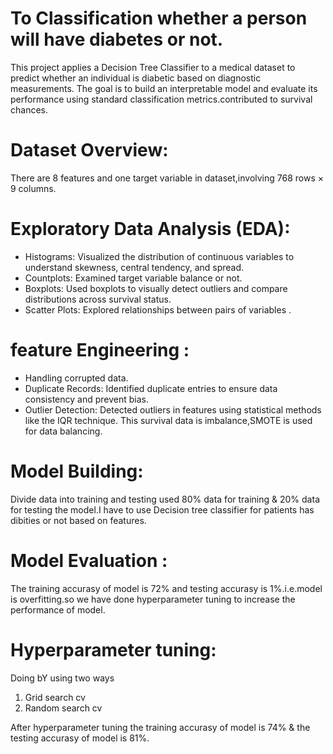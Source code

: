 
# To Classification whether a person will have diabetes or not.

  This project applies a Decision Tree Classifier to a medical dataset to predict whether an individual is diabetic based on diagnostic measurements. The goal is to build an interpretable model and evaluate its performance using standard classification metrics.contributed to survival chances.
# Dataset Overview:

 There are 8 features and one target variable in dataset,involving 768 rows × 9 columns. 

# Exploratory Data Analysis (EDA):

- Histograms:
Visualized the distribution of continuous variables to understand skewness, central tendency, and spread.
- Countplots:
Examined target variable balance or not.
- Boxplots:
Used boxplots to visually detect outliers and compare distributions across survival status.
- Scatter Plots:
Explored relationships between pairs of variables .

# feature Engineering : 
- Handling corrupted data.
- Duplicate Records:
 Identified duplicate entries to ensure data consistency and prevent bias.
- Outlier Detection:
 Detected outliers in features using statistical methods like the IQR technique.
 This survival data is imbalance,SMOTE is used for data balancing.
# Model Building:
  Divide data into training and testing used 80% data for training & 20% data for testing the model.I have to use Decision tree classifier for patients has dibities or not based on features.
  
# Model Evaluation :
  The training accurasy of model is 72% and testing accurasy is 1%.i.e.model is overfitting.so we have done hyperparameter tuning to increase the performance of model.

# Hyperparameter tuning:
Doing bY using two ways
1) Grid search cv
2) Random search cv

After hyperparameter tuning the training accurasy of model is 74% & the testing accurasy of model is 81%.









